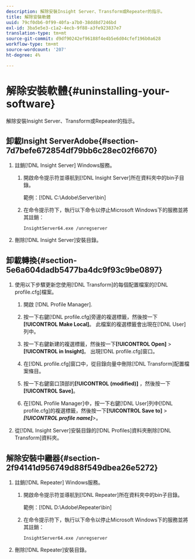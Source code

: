 ```yaml
---
description: 解除安裝Insight Server、Transform或Repeater的指示。
title: 解除安裝軟體
uuid: 79cf0db6-0f99-40fa-a7b0-38dd8d7246bd
exl-id: 3ba5e5e3-c1a2-4ecb-9f88-a3fe923837e7
translation-type: tm+mt
source-git-commit: d9df90242ef96188f4e4b5e6d04cfef196b0a628
workflow-type: tm+mt
source-wordcount: '207'
ht-degree: 4%

---
```


# 解除安裝軟體{#uninstalling-your-software}

解除安裝Insight Server、Transform或Repeater的指示。

## 卸載Insight ServerAdobe{#section-7d7befe672854df79bb6c28ec02f6670}

1. 註銷[!DNL Insight Server] Windows服務。

   1. 開啟命令提示符並導航到[!DNL Insight Server]所在資料夾中的bin子目錄。

      範例：[!DNL C:\Adobe\Server\bin]

   1. 在命令提示符下，執行以下命令以停止Microsoft Windows下的服務並將其註銷：

      ```
      InsightServer64.exe /unregserver
      ```

1. 刪除[!DNL Insight Server]安裝目錄。

## 卸載轉換{#section-5e6a604dadb5477ba4dc9f93c9be0897}

1. 使用以下步驟更新您使用[!DNL Transform]的每個配置檔案的[!DNL profile.cfg]檔案。

   1. 開啟 [!DNL Profile Manager].
   1. 按一下右鍵[!DNL profile.cfg]旁邊的複選標籤，然後按一下&#x200B;**[!UICONTROL Make Local]**。 此檔案的複選標籤會出現在[!DNL User]列中。

   1. 按一下右鍵新建的複選標籤，然後按一下&#x200B;**[!UICONTROL Open]** > **[!UICONTROL in Insight]**。 出現[!DNL profile.cfg]窗口。

   1. 在[!DNL profile.cfg]窗口中，從目錄向量中刪除[!DNL Transform]配置檔案條目。

   1. 按一下右鍵窗口頂部的&#x200B;**[!UICONTROL (modified)]** ，然後按一下&#x200B;**[!UICONTROL Save]**。

   1. 在[!DNL Profile Manager]中，按一下右鍵[!DNL User]列中[!DNL profile.cfg]的複選標籤，然後按一下&#x200B;**[!UICONTROL Save to]** > ***[!UICONTROL profile name]**>*。

1. 從[!DNL Insight Server]安裝目錄的[!DNL Profiles]資料夾刪除[!DNL Transform]資料夾。

## 解除安裝中繼器{#section-2f94141d956749d88f549dbea26e5272}

1. 註銷[!DNL Repeater] Windows服務。

   1. 開啟命令提示符並導航到[!DNL Repeater]所在資料夾中的bin子目錄。

      範例：[!DNL D:\Adobe\Repeater\bin]

   1. 在命令提示符下，執行以下命令以停止Microsoft Windows下的服務並將其註銷：

      ```
      InsightServer64.exe /unregserver
      ```

1. 刪除[!DNL Repeater]安裝目錄。
